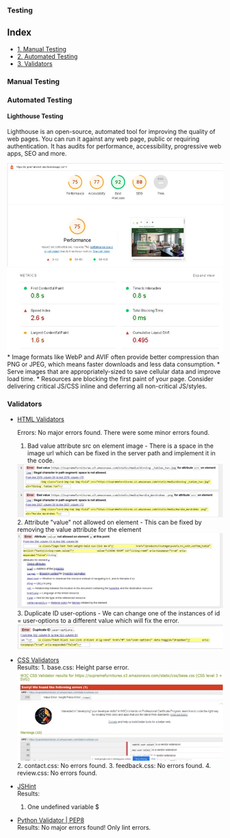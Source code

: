 ### Testing ###


## Index 
<span id="back-to-top"></span>
- <a href="#manual-testing">1. Manual Testing</a>
- <a href="#automated-testing">2. Automated Testing</a>
- <a href="#validators">3. Validators</a>

<span id="manual-testing"></span>
### Manual Testing ###

<span id="automated-testing"></span>
### Automated Testing ###

#### Lighthouse Testing  ####

Lighthouse is an open-source, automated tool for improving the quality of web pages. You can run it against any web page, public or requiring authentication. It has audits for performance, accessibility, progressive web apps, SEO and more.

<img src="documentation/readme-images/lighthouse-testing.JPG">
<img src="documentation/readme-images/lighthouse-metrics.JPG">
<br />
* Image formats like WebP and AVIF often provide better compression than PNG or JPEG, which means faster downloads and less data consumption.
* Serve images that are appropriately-sized to save cellular data and improve load time.
* Resources are blocking the first paint of your page. Consider delivering critical JS/CSS inline and deferring all non-critical JS/styles.

<span id="validators"></span>
### Validators ###

* <a href="https://validator.w3.org/">HTML Validators</a>

    Errors: No major errors found.
    There were some minor errors found. 
    1. Bad value attribute src on element image - There is a space in the image url which can be fixed in the server path and implement it in the code.
    <img src="documentation/readme-images/htmltesting.JPG">
    <br />
    2. Attribute "value" not allowed on element <a> - This can be fixed by removing the value attribute for the element <a>
    <img src="documentation/readme-images/testinghtml.JPG">
    <br />
    3. Duplicate ID user-options - We can change one of the instances of id = user-options to a different value which will fix the error.
    <img src="documentation/readme-images/duplicate-id.JPG">

* <a href="https://jigsaw.w3.org/css-validator/">CSS Validators</a><br />
    Results:
        1. base.css: Height parse error.
        <img src="documentation/readme-images/Css.JPG">
        <br />
        2. contact.css: No errors found.
        3. feedback.css: No errors found.
        4. review.css: No errors found.

* <a href="https://jshint.com/">JSHint</a><br />
    Results:
     1. One undefined variable $

* <a href="http://pep8online.com/">Python Validator | PEP8</a><br />
    Results: No major errors found! Only lint errors.


